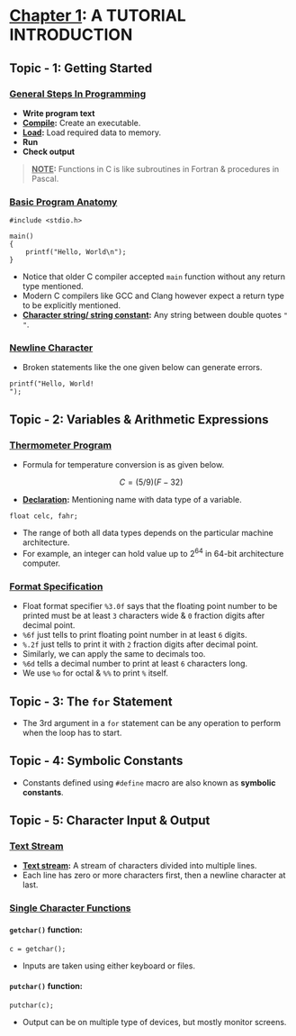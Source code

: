 # <u>Chapter 1</u>: A TUTORIAL INTRODUCTION





## **Topic - 1: Getting Started**

### <u>General Steps In Programming</u>

- **Write program text**
- **<u>Compile</u>:** Create an executable.
- **<u>Load</u>:** Load required data to memory.
- **Run**
- **Check output**

> **<u>NOTE</u>:**
> Functions in C is like subroutines in Fortran & procedures in Pascal.


### <u>Basic Program Anatomy</u>

```
#include <stdio.h>

main()
{
	printf("Hello, World\n");
}
```

- Notice that older C compiler accepted `main` function without any return type mentioned.
- Modern C compilers like GCC and Clang however expect a return type to be explicitly mentioned.
- **<u>Character string/ string constant</u>:** Any string between double quotes `" "`.


### <u>Newline Character</u>

- Broken statements like the one given below can generate errors.

```
printf("Hello, World!
");
```



## **Topic - 2: Variables & Arithmetic Expressions**

### <u>Thermometer Program</u>

- Formula for temperature conversion is as given below.

$$ C = (5/9)(F-32) $$

- **<u>Declaration</u>:** Mentioning name with data type of a variable.

```
float celc, fahr;
```

- The range of both all data types depends on the particular machine architecture.
- For example, an integer can hold value up to $2^{64}$ in 64-bit architecture computer.


### <u>Format Specification</u>

- Float format specifier `%3.0f` says that the floating point number to be printed must be at least `3` characters wide & `0` fraction digits after decimal point.
- `%6f` just tells to print floating point number in at least `6` digits.
- `%.2f` just tells to print it with `2` fraction digits after decimal point.
- Similarly, we can apply the same to decimals too.
- `%6d` tells a decimal number to print at least `6` characters long.
- We use `%o` for octal & `%%` to print `%` itself.


## **Topic - 3: The `for` Statement**

- The 3rd argument in a `for` statement can be any operation to perform when the loop has to start.



## **Topic - 4: Symbolic Constants**

- Constants defined using `#define` macro are also known as **symbolic constants**.



## **Topic - 5: Character Input & Output**

### <u>Text Stream</u>

- **<u>Text stream</u>:** A stream of characters divided into multiple lines.
- Each line has zero or more characters first, then a newline character at last.


### <u>Single Character Functions</u>

#### `getchar()` function:

```
c = getchar();
```

- Inputs are taken using either keyboard or files.

#### `putchar()` function:

```
putchar(c);
```

- Output can be on multiple type of devices, but mostly monitor screens.
